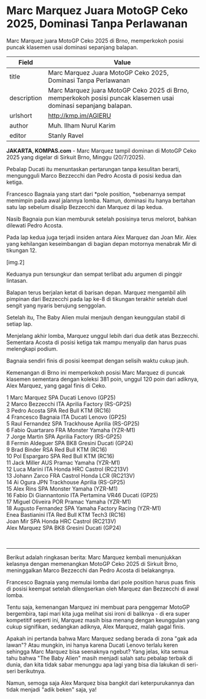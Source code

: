 # Marc Marquez Juara MotoGP Ceko 2025, Dominasi Tanpa Perlawanan

Marc Marquez juara MotoGP Ceko 2025 di Brno, memperkokoh posisi puncak klasemen usai dominasi sepanjang balapan.

| Field       | Value                                                       |
|-------------|-------------------------------------------------------------|
| title       | Marc Marquez Juara MotoGP Ceko 2025, Dominasi Tanpa Perlawanan |
| description | Marc Marquez juara MotoGP Ceko 2025 di Brno, memperkokoh posisi puncak klasemen usai dominasi sepanjang balapan. |
| urlshort    | http://kmp.im/AGIERU |
| author      | Muh. Ilham Nurul Karim |
| editor      | Stanly Ravel |

**JAKARTA, KOMPAS.com** - Marc Marquez tampil dominan di MotoGP Ceko 2025 yang digelar di Sirkuit Brno, Minggu (20/7/2025).

Pebalap Ducati itu menuntaskan pertarungan tanpa kesulitan berarti, mengungguli Marco Bezzecchi dan Pedro Acosta di posisi kedua dan ketiga.

Francesco Bagnaia yang start dari *pole position, *sebenarnya sempat memimpin pada awal jalannya lomba. Namun, dominasi itu hanya bertahan satu lap sebelum disalip Bezzecchi dan Marquez di lap kedua.

Nasib Bagnaia pun kian memburuk setelah posisinya terus melorot, bahkan dilewati Pedro Acosta.

Pada lap kedua juga terjadi insiden antara Alex Marquez dan Joan Mir. Alex yang kehilangan keseimbangan di bagian depan motornya menabrak Mir di tikungan 12.

\[img.2\]

Keduanya pun tersungkur dan sempat terlibat adu argumen di pinggir lintasan.

Balapan terus berjalan ketat di barisan depan. Marquez mengambil alih pimpinan dari Bezzecchi pada lap ke-8 di tikungan terakhir setelah duel sengit yang nyaris berujung senggolan.

Setelah itu, The Baby Alien mulai menjauh dengan keunggulan stabil di setiap lap.

Menjelang akhir lomba, Marquez unggul lebih dari dua detik atas Bezzecchi. Sementara Acosta di posisi ketiga tak mampu menyalip dan harus puas melengkapi podium.

Bagnaia sendiri finis di posisi keempat dengan selisih waktu cukup jauh.

Kemenangan di Brno ini memperkokoh posisi Marc Marquez di puncak klasemen sementara dengan koleksi 381 poin, unggul 120 poin dari adiknya, Alex Marquez, yang gagal finis di Ceko.

1 Marc Marquez SPA Ducati Lenovo (GP25)\
2 Marco Bezzecchi ITA Aprilia Factory (RS-GP25)\
3 Pedro Acosta SPA Red Bull KTM (RC16)\
4 Francesco Bagnaia ITA Ducati Lenovo (GP25)\
5 Raul Fernandez SPA Trackhouse Aprilia (RS-GP25)\
6 Fabio Quartararo FRA Monster Yamaha (YZR-M1)\
7 Jorge Martin SPA Aprilia Factory (RS-GP25)\
8 Fermin Aldeguer SPA BK8 Gresini Ducati (GP24)\
9 Brad Binder RSA Red Bull KTM (RC16)\
10 Pol Espargaro SPA Red Bull KTM (RC16)\
11 Jack Miller AUS Pramac Yamaha (YZR-M1)\
12 Luca Marini ITA Honda HRC Castrol (RC213V)\
13 Johann Zarco FRA Castrol Honda LCR (RC213V)\
14 Ai Ogura JPN Trackhouse Aprilia (RS-GP25)\
15 Alex Rins SPA Monster Yamaha (YZR-M1)\
16 Fabio Di Giannantonio ITA Pertamina VR46 Ducati (GP25)\
17 Miguel Oliveira POR Pramac Yamaha (YZR-M1)\
18 Augusto Fernandez SPA Yamaha Factory Racing (YZR-M1)\
Enea Bastianini ITA Red Bull KTM Tech3 (RC16)\
Joan Mir SPA Honda HRC Castrol (RC213V)\
Alex Marquez SPA BK8 Gresini Ducati (GP24)

 

---
Berikut adalah ringkasan berita: Marc Marquez kembali menunjukkan kelasnya dengan memenangkan MotoGP Ceko 2025 di Sirkuit Brno, meninggalkan Marco Bezzecchi dan Pedro Acosta di belakangnya.

 Francesco Bagnaia yang memulai lomba dari pole position harus puas finis di posisi keempat setelah dilengserkan oleh Marquez dan Bezzecchi di awal lomba.



Tentu saja, kemenangan Marquez ini membuat para penggemar MotoGP bergembira, tapi mari kita juga melihat sisi ironi di baliknya - di era super kompetitif seperti ini, Marquez masih bisa menang dengan keunggulan yang cukup signifikan, sedangkan adiknya, Alex Marquez, malah gagal finis.

 Apakah ini pertanda bahwa Marc Marquez sedang berada di zona "gak ada lawan"? Atau mungkin, ini hanya karena Ducati Lenovo terlalu keren sehingga Marc Marquez bisa seenaknya ngebut? Yang jelas, kita semua tahu bahwa "The Baby Alien" masih menjadi salah satu pebalap terbaik di dunia, dan kita tidak sabar menunggu apa lagi yang bisa dia lakukan di seri-seri berikutnya.

 Namun, semoga saja Alex Marquez bisa bangkit dari keterpurukannya dan tidak menjadi "adik beken" saja, ya!
